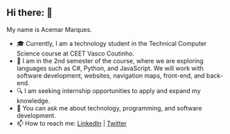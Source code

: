 ## Hi there: 👋

My name is Acemar Marques.

- 🎓 Currently, I am a technology student in the Technical Computer Science course at CEET Vasco Coutinho.
- 🌱 I am in the 2nd semester of the course, where we are exploring languages such as C#, Python, and JavaScript.
  We will work with software development, websites, navigation maps, front-end, and back-end.
- 🔍 I am seeking internship opportunities to apply and expand my knowledge.
- 💬 You can ask me about technology, programming, and software development.
- 📫 How to reach me: [LinkedIn](seu-linkedin) | [Twitter](https://twitter.com/MarquesM52279)
